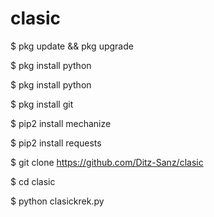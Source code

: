 # clasic

$ pkg update && pkg upgrade 

$ pkg install python

$ pkg install python 

$ pkg install git 

$ pip2 install mechanize 

$ pip2 install requests 

$ git clone https://github.com/Ditz-Sanz/clasic

$ cd clasic

$ python clasickrek.py


